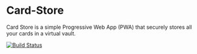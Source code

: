 # Card-Store
Card Store is a simple Progressive Web App (PWA) that securely stores all your cards in a virtual vault.

[![Build Status](https://travis-ci.org/siddhantvinchurkar/Card-Store.svg?branch=master)](https://travis-ci.org/siddhantvinchurkar/Card-Store)
